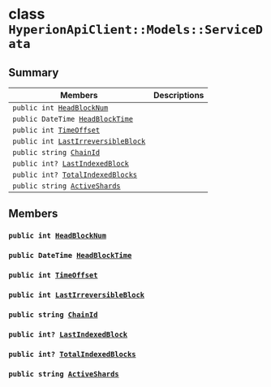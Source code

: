 # class `HyperionApiClient::Models::ServiceData` 

## Summary

 Members                        | Descriptions                                
--------------------------------|---------------------------------------------
`public int `[`HeadBlockNum`](#class_hyperion_api_client_1_1_models_1_1_service_data_1ae61ad45234cb8dcc35ff8a31433ed5ac) | 
`public DateTime `[`HeadBlockTime`](#class_hyperion_api_client_1_1_models_1_1_service_data_1a3981ef025b67d35e848937fe40d27f4b) | 
`public int `[`TimeOffset`](#class_hyperion_api_client_1_1_models_1_1_service_data_1a3d94baada9840ec6b62a010d7e0067fe) | 
`public int `[`LastIrreversibleBlock`](#class_hyperion_api_client_1_1_models_1_1_service_data_1a95d0bf96c88c22c778841f747832268f) | 
`public string `[`ChainId`](#class_hyperion_api_client_1_1_models_1_1_service_data_1a4476ef8ec88d45c994accc6d8c4f0da3) | 
`public int? `[`LastIndexedBlock`](#class_hyperion_api_client_1_1_models_1_1_service_data_1a61ca7b9cf9ee0447ce289332f6ca7513) | 
`public int? `[`TotalIndexedBlocks`](#class_hyperion_api_client_1_1_models_1_1_service_data_1af756e0e82a107f84c0e1ddda645fe800) | 
`public string `[`ActiveShards`](#class_hyperion_api_client_1_1_models_1_1_service_data_1ad86e6d59f7c95ac8d4576b8c3548780b) | 

## Members

### `public int `[`HeadBlockNum`](#class_hyperion_api_client_1_1_models_1_1_service_data_1ae61ad45234cb8dcc35ff8a31433ed5ac) 

### `public DateTime `[`HeadBlockTime`](#class_hyperion_api_client_1_1_models_1_1_service_data_1a3981ef025b67d35e848937fe40d27f4b) 

### `public int `[`TimeOffset`](#class_hyperion_api_client_1_1_models_1_1_service_data_1a3d94baada9840ec6b62a010d7e0067fe) 

### `public int `[`LastIrreversibleBlock`](#class_hyperion_api_client_1_1_models_1_1_service_data_1a95d0bf96c88c22c778841f747832268f) 

### `public string `[`ChainId`](#class_hyperion_api_client_1_1_models_1_1_service_data_1a4476ef8ec88d45c994accc6d8c4f0da3) 

### `public int? `[`LastIndexedBlock`](#class_hyperion_api_client_1_1_models_1_1_service_data_1a61ca7b9cf9ee0447ce289332f6ca7513) 

### `public int? `[`TotalIndexedBlocks`](#class_hyperion_api_client_1_1_models_1_1_service_data_1af756e0e82a107f84c0e1ddda645fe800) 

### `public string `[`ActiveShards`](#class_hyperion_api_client_1_1_models_1_1_service_data_1ad86e6d59f7c95ac8d4576b8c3548780b) 

